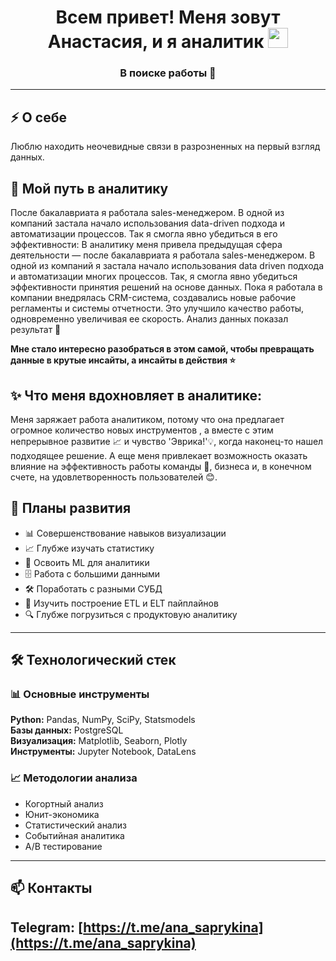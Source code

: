 <h1 align="center">
  Всем привет! Меня зовут Анастасия, и я аналитик
  <img src="https://github.com/blackcater/blackcater/raw/main/images/Hi.gif" height="32"/>
</h1>

<h3 align="center">В поиске работы 🚀</h3>

---

## ⚡ О себе

Люблю находить неочевидные связи в разрозненных на первый взгляд данных.

## 🌱 Мой путь в аналитику

После бакалавриата я работала sales-менеджером. В одной из компаний застала начало использования data-driven подхода и автоматизации процессов. Так я смогла явно убедиться в его эффективности:
В аналитику меня привела предыдущая сфера деятельности — после бакалавриата я работала sales-менеджером. В одной из компаний я застала начало использования data driven подхода и автоматизации многих процессов. Так, я смогла явно убедиться эффективности принятия решений на основе данных. Пока я работала в компании внедрялась CRM-система, создавались новые рабочие регламенты и системы отчетности. Это улучшило качество работы, одновременно увеличивая ее скорость. Анализ данных показал результат 🎯 

**Мне стало интересно разобраться в этом самой, чтобы превращать данные в крутые инсайты, а инсайты в действия ⭐**

## ✨ Что меня вдохновляет в аналитике: 

Меня заряжает работа аналитиком, потому что она предлагает огромное количество новых инструментов , а вместе с этим непрерывное развитие 📈 и чувство 'Эврика!'💡, когда наконец-то нашел подходящее решение. А еще меня привлекает возможность оказать влияние на эффективность работы команды 🎯, бизнеса и, в конечном счете, на удовлетворенность пользователей 😊.


## 🌵 Планы развития

- 📊 Совершенствование навыков визуализации
- 📈 Глубже изучать статистику
- 🤖 Освоить ML для аналитики
- 🗄 Работа с большими данными
- 🛠 Поработать с разными СУБД
- 👀 Изучить построение ETL и ELT пайплайнов
- 🔍 Глубже погрузиться с продуктовую аналитику 

---

## 🛠 Технологический стек

### 📊 Основные инструменты
**Python:** Pandas, NumPy, SciPy, Statsmodels  
**Базы данных:** PostgreSQL  
**Визуализация:** Matplotlib, Seaborn, Plotly  
**Инструменты:** Jupyter Notebook, DataLens

### 📈 Методологии анализа
- Когортный анализ
- Юнит-экономика  
- Статистический анализ
- Событийная аналитика
- A/B тестирование

---

## 📫 Контакты

**Telegram:** [https://t.me/ana_saprykina](https://t.me/ana_saprykina)  
---

